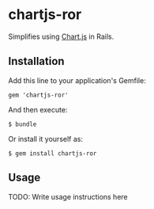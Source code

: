 # chartjs-ror

Simplifies using [Chart.js][] in Rails.

## Installation

Add this line to your application's Gemfile:

    gem 'chartjs-ror'

And then execute:

    $ bundle

Or install it yourself as:

    $ gem install chartjs-ror

## Usage

TODO: Write usage instructions here

  [Chart.js]: http://www.chartjs.org/
